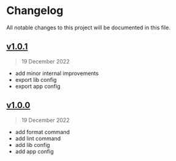 # Changelog

All notable changes to this project will be documented in this file.

## [v1.0.1](https://github.com/agusmgarcia/eslint-config/tree/v1.0.1)

> 19 December 2022

- add minor internal improvements
- export lib config
- export app config

## [v1.0.0](https://github.com/agusmgarcia/eslint-config/tree/v1.0.0)

> 19 December 2022

- add format command
- add lint command
- add lib config
- add app config
